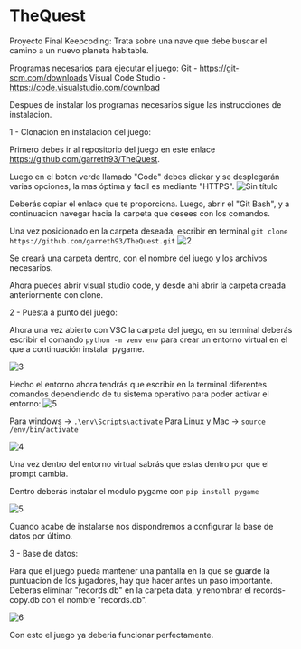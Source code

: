 # TheQuest
Proyecto Final Keepcoding: Trata sobre una nave que debe buscar el camino a un nuevo planeta habitable.

Programas necesarios para ejecutar el juego:
Git - https://git-scm.com/downloads
Visual Code Studio - https://code.visualstudio.com/download

Despues de instalar los programas necesarios sigue las instrucciones de instalacion.

1 - Clonacion en instalacion del juego:

   Primero debes ir al repositorio del juego en este enlace https://github.com/garreth93/TheQuest.

   Luego en el boton verde llamado "Code" debes clickar y se desplegarán varias opciones, la mas óptima y facil es mediante "HTTPS".
   ![Sin título](https://user-images.githubusercontent.com/74630180/190656539-39631eef-8cdd-435f-995b-1b2842892218.png)

   Deberás copiar el enlace que te proporciona. Luego, abrir el "Git Bash", y a continuacion navegar hacia la carpeta que desees con los comandos.

   Una vez posicionado en la carpeta deseada, escribir en terminal ```git clone https://github.com/garreth93/TheQuest.git```
   ![2](https://user-images.githubusercontent.com/74630180/190656778-b7bfbc61-e32a-4b62-b54a-a6d4cb824251.png)

   Se creará una carpeta dentro, con el nombre del juego y los archivos necesarios.

   Ahora puedes abrir visual studio code, y desde ahi abrir la carpeta creada anteriormente con clone.

2 - Puesta a punto del juego:

   Ahora una vez abierto con VSC la carpeta del juego, en su terminal deberás escribir el comando ```python -m venv env``` para crear un entorno virtual en el que
   a continuación instalar pygame.
   
   ![3](https://user-images.githubusercontent.com/74630180/190656957-fe6ef1fd-5fba-4e0d-acd2-fbe7c1601f12.png)

   Hecho el entorno ahora tendrás que escribir en la terminal diferentes comandos dependiendo de tu sistema operativo para poder activar el entorno:
![5](https://user-images.githubusercontent.com/74630180/190657319-e670af92-9cbe-4cec-a5d6-511db8632cf5.png)

   Para windows -> ```.\env\Scripts\activate```
   Para Linux y Mac -> ```source /env/bin/activate```
   
   ![4](https://user-images.githubusercontent.com/74630180/190657136-10fe3baa-a317-4d46-a916-8c7b362ade81.png)

   Una vez dentro del entorno virtual sabrás que estas dentro por que el prompt cambia. 

   Dentro deberás instalar el modulo pygame con ```pip install pygame```
   
   ![5](https://user-images.githubusercontent.com/74630180/190657347-f7816b96-d597-4b4a-80fa-bd84c91e4e7b.png)

   Cuando acabe de instalarse nos dispondremos a configurar la base de datos por último.

3 - Base de datos:

   Para que el juego pueda mantener una pantalla en la que se guarde la puntuacion de los jugadores, hay que hacer antes un paso importante. Deberas eliminar "records.db" en la carpeta data, y renombrar el records-copy.db con el nombre "records.db".
   
   ![6](https://user-images.githubusercontent.com/74630180/190657405-ab4dd527-e3a1-4d04-a541-7c55657528d6.png)

Con esto el juego ya deberia funcionar perfectamente.






